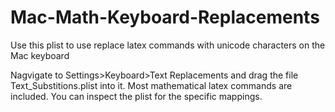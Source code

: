 # Mac-Math-Keyboard-Replacements
Use this plist to use replace latex commands with unicode characters on the Mac keyboard

Nagvigate to Settings>Keyboard>Text Replacements and drag the file Text_Substitions.plist into it. Most mathematical latex commands are included. You can inspect the plist for the specific mappings. 
